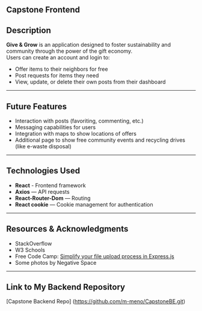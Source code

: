 ## Capstone Frontend

## Description

**Give & Grow** is an application designed to foster sustainability and community through the power of the gift economy.  
Users can create an account and login to:

- Offer items to their neighbors for free
- Post requests for items they need
- View, update, or delete their own posts from their dashboard

---

## Future Features

- Interaction with posts (favoriting, commenting, etc.)
- Messaging capabilities for users
- Integration with maps to show locations of offers
- Additional page to show free community events and recycling drives (like e-waste disposal)

---

## Technologies Used

- **React** - Frontend framework
- **Axios** — API requests
- **React-Router-Dom** — Routing
- **React cookie** — Cookie management for authentication

---

## Resources & Acknowledgments

- StackOverflow
- W3 Schools
- Free Code Camp: [Simplify your file upload process in Express.js](https://www.freecodecamp.org/news/simplify-your-file-upload-process-in-express-js/)
- Some photos by Negative Space

---
## Link to My Backend Repository

[Capstone Backend Repo] (https://github.com/m-meno/CapstoneBE.git)
